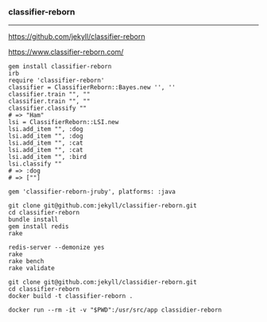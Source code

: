 ### classifier-reborn
---

https://github.com/jekyll/classifier-reborn

https://www.classifier-reborn.com/

```
gem install classifier-reborn
irb
require 'classifier-reborn'
classifier = ClassifierReborn::Bayes.new '', ''
classifier.train "", ""
classifier.train "", ""
classifier.classify ""
# => "Ham"
lsi = ClassifierReborn::LSI.new
lsi.add_item "", :dog
lsi.add_item "", :dog
lsi.add_item "", :cat
lsi.add_item "", :cat
lsi.add_item "", :bird
lsi.classify ""
# => :dog
# => [""]

gem 'classifier-reborn-jruby', platforms: :java
```

```
git clone git@github.com:jekyll/classifier-reborn.git
cd classifier-reborn
bundle install
gem install redis
rake

redis-server --demonize yes
rake
rake bench
rake validate

git clone git@github.com:jekyll/classidier-reborn.git
cd classifier-reborn
docker build -t classifier-reborn .

docker run --rm -it -v "$PWD":/usr/src/app classidier-reborn


```

```

```


